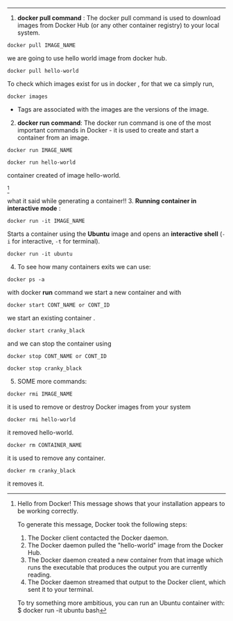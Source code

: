 
---
1. **docker pull command** :
The docker pull command is used to download images from Docker Hub (or any other container registry) to your local system.

```
docker pull IMAGE_NAME
```
we are going to use hello world image from docker hub.

```
docker pull hello-world
```

To check which images exist for us in docker , for that we ca simply run,

```
docker images
```

- Tags are associated with the images are the versions of the image.

2. **docker run command**:
The docker run command is one of the most important commands in Docker - it is used to create and start a container from an image.

```
docker run IMAGE_NAME
```

```
docker run hello-world
```
 container created of image hello-world.

[^1]

[^1]: 
	Hello from Docker!
	This message shows that your installation appears to be working correctly.
	
	To generate this message, Docker took the following steps:
	 1. The Docker client contacted the Docker daemon.
	 2. The Docker daemon pulled the "hello-world" image from the Docker Hub.
	 3. The Docker daemon created a new container from that image which runs the
	    executable that produces the output you are currently reading.
	 4. The Docker daemon streamed that output to the Docker client, which sent it
	    to your terminal.
	
	To try something more ambitious, you can run an Ubuntu container with:
	 $ docker run -it ubuntu bash

what it said while generating a container!!
3. **Running container in interactive mode**  :

```
docker run -it IMAGE_NAME
```
Starts a container using the **Ubuntu** image and opens an **interactive shell** (`-i` for interactive, `-t` for terminal).

```
docker run -it ubuntu
```

4. To see how  many containers exits  we can use:
```
docker ps -a
```

with  docker **run** command we start a new container and with 

```
docker start CONT_NAME or CONT_ID
```

we start an existing container .
```
docker start cranky_black
```

and we can stop the container using

```
docker stop CONT_NAME or CONT_ID
```


```
docker stop cranky_black
```


5. SOME more commands:

```
docker rmi IMAGE_NAME
```

it is used to remove or destroy Docker images from your system

```
docker rmi hello-world
```

it removed hello-world.


```
docker rm CONTAINER_NAME
```

it is  used to remove any container.

```
docker rm cranky_black
```

it removes it.
